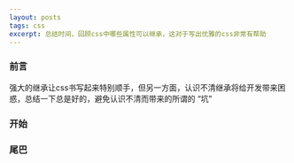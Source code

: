```yaml
---
layout: posts
tags: css
excerpt: 总结时间，回顾css中哪些属性可以继承，这对于写出优雅的css非常有帮助
---
```

### 前言
强大的继承让css书写起来特别顺手，但另一方面，认识不清继承将给开发带来困惑，总结一下总是好的，避免认识不清而带来的所谓的 “坑”
### 开始

### 尾巴